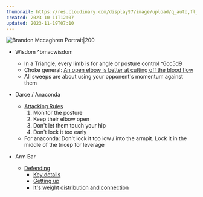 ```yaml
---
thumbnail: https://res.cloudinary.com/display97/image/upload/q_auto,fl_lossy,f_auto/5233/Brandon-Mccaghren-120152.jpg
created: 2023-10-11T12:07
updated: 2023-11-19T07:10
---
```

![Brandon Mccaghren Portrait|200](https://res.cloudinary.com/display97/image/upload/q_auto,fl_lossy,f_auto/5233/Brandon-Mccaghren-120152.jpg)
- Wisdom ^bmacwisdom
	- In a Triangle, every limb is for angle or posture control ^6cc5d9
	- Choke general: [An open elbow is better at cutting off the blood flow](https://youtu.be/Ov4pT_w4TZ8?t=537)
	- All sweeps are about using your opponent's momentum against them

- Darce / Anaconda
	- [Attacking Rules](https://youtu.be/Ov4pT_w4TZ8)
		1. Monitor the posture
		2. Keep their elbow open
		3. Don't let them touch your hip
		4. Don't lock it too early
	- For anaconda: Don't lock it too low / into the armpit.  Lock it in the middle of the tricep for leverage
- Arm Bar
	- [Defending](https://youtu.be/Xjs54H3GXNg)
		- [Key details](https://youtu.be/Xjs54H3GXNg?t=76)
		- [Getting up](https://youtu.be/Xjs54H3GXNg?t=224)
		- [It's weight distribution and connection](https://youtu.be/Xjs54H3GXNg?t=316)